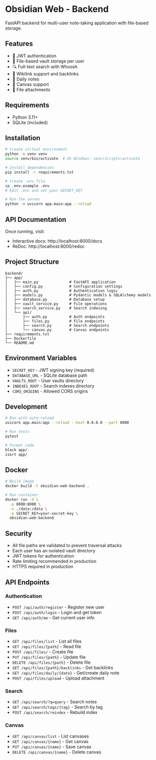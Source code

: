 # Obsidian Web - Backend

FastAPI backend for multi-user note-taking application with file-based storage.

## Features

- 🔐 JWT authentication
- 📁 File-based vault storage per user
- 🔍 Full-text search with Whoosh
- 🔗 Wikilink support and backlinks
- 📅 Daily notes
- 🎨 Canvas support
- 📎 File attachments

## Requirements

- Python 3.11+
- SQLite (included)

## Installation

```bash
# Create virtual environment
python -m venv venv
source venv/bin/activate  # On Windows: venv\Scripts\activate

# Install dependencies
pip install -r requirements.txt

# Create .env file
cp .env.example .env
# Edit .env and set your SECRET_KEY

# Run the server
python -m uvicorn app.main:app --reload
```

## API Documentation

Once running, visit:
- Interactive docs: http://localhost:8000/docs
- ReDoc: http://localhost:8000/redoc

## Project Structure

```
backend/
├── app/
│   ├── main.py              # FastAPI application
│   ├── config.py            # Configuration settings
│   ├── auth.py              # Authentication logic
│   ├── models.py            # Pydantic models & SQLAlchemy models
│   ├── database.py          # Database setup
│   ├── vault_service.py     # File operations
│   ├── search_service.py    # Search indexing
│   └── api/
│       ├── auth.py          # Auth endpoints
│       ├── files.py         # File endpoints
│       ├── search.py        # Search endpoints
│       └── canvas.py        # Canvas endpoints
├── requirements.txt
├── Dockerfile
└── README.md
```

## Environment Variables

- `SECRET_KEY` - JWT signing key (required)
- `DATABASE_URL` - SQLite database path
- `VAULTS_ROOT` - User vaults directory
- `INDEXES_ROOT` - Search indexes directory
- `CORS_ORIGINS` - Allowed CORS origins

## Development

```bash
# Run with auto-reload
uvicorn app.main:app --reload --host 0.0.0.0 --port 8000

# Run tests
pytest

# Format code
black app/
isort app/
```

## Docker

```bash
# Build image
docker build -t obsidian-web-backend .

# Run container
docker run -d \
  -p 8000:8000 \
  -v ./data:/data \
  -e SECRET_KEY=your-secret-key \
  obsidian-web-backend
```

## Security

- All file paths are validated to prevent traversal attacks
- Each user has an isolated vault directory
- JWT tokens for authentication
- Rate limiting recommended in production
- HTTPS required in production

## API Endpoints

### Authentication
- `POST /api/auth/register` - Register new user
- `POST /api/auth/login` - Login and get token
- `GET /api/auth/me` - Get current user info

### Files
- `GET /api/files/list` - List all files
- `GET /api/files/{path}` - Read file
- `POST /api/files/` - Create file
- `PUT /api/files/{path}` - Update file
- `DELETE /api/files/{path}` - Delete file
- `GET /api/files/{path}/backlinks` - Get backlinks
- `GET /api/files/daily/{date}` - Get/create daily note
- `POST /api/files/upload` - Upload attachment

### Search
- `GET /api/search/?q=query` - Search notes
- `GET /api/search/tags/{tag}` - Search by tag
- `POST /api/search/reindex` - Rebuild index

### Canvas
- `GET /api/canvas/list` - List canvases
- `GET /api/canvas/{name}` - Get canvas
- `PUT /api/canvas/{name}` - Save canvas
- `DELETE /api/canvas/{name}` - Delete canvas

